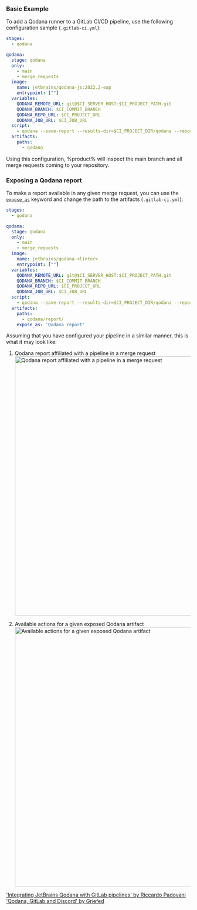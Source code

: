 [//]: # (title: GitLab CI/CD)

### Basic Example

To add a Qodana runner to a GitLab CI/CD pipeline, use the following configuration sample (`.gitlab-ci.yml`):

```yaml
stages:
  - qodana

qodana:
  stage: qodana
  only:
    - main
    - merge_requests
  image:
    name: jetbrains/qodana-js:2022.2-eap
    entrypoint: [""]
  variables:
    QODANA_REMOTE_URL: git@$CI_SERVER_HOST:$CI_PROJECT_PATH.git
    QODANA_BRANCH: $CI_COMMIT_BRANCH
    QODANA_REPO_URL: $CI_PROJECT_URL
    QODANA_JOB_URL: $CI_JOB_URL
  script:
    - qodana --save-report --results-dir=$CI_PROJECT_DIR/qodana --report-dir=$CI_PROJECT_DIR/qodana/report
  artifacts:
    paths:
      - qodana
```

Using this configuration, %product% will inspect the main branch and all merge requests coming to your repository.

### Exposing a Qodana report

To make a report available in any given merge request, you can use the [`expose_as`](https://docs.gitlab.com/ee/ci/yaml/#artifactsexpose_as) keyword
and change the path to the artifacts (`.gitlab-ci.yml`):

```yaml
stages:
  - qodana

qodana:
  stage: qodana
  only:
    - main
    - merge_requests
  image:
    name: jetbrains/qodana-<linter>
    entrypoint: [""]
  variables:
    QODANA_REMOTE_URL: git@$CI_SERVER_HOST:$CI_PROJECT_PATH.git
    QODANA_BRANCH: $CI_COMMIT_BRANCH
    QODANA_REPO_URL: $CI_PROJECT_URL
    QODANA_JOB_URL: $CI_JOB_URL
  script:
    - qodana --save-report --results-dir=$CI_PROJECT_DIR/qodana --report-dir=$CI_PROJECT_DIR/qodana/report
  artifacts:
    paths:
      - qodana/report/
    expose_as: 'Qodana report'
```

Assuming that you have configured your pipeline in a similar manner, this is what it may look like:

1. Qodana report affiliated with a pipeline in a merge request
   <img src="gitlab-exposed-artifacts.png" alt="Qodana report affiliated with a pipeline in a merge request" width="706" border-effect="line"/>

2. Available actions for a given exposed Qodana artifact
   <img src="gitlab-exposed-artifacts-expanded.png" alt="Available actions for a given exposed Qodana artifact" width="706" border-effect="line"/>


<p><include src="lib_qd.xml" include-id="docker-options-tip"/></p>

<seealso>
    <category ref="external">
        <a href="https://rpadovani.com/gitlab-jetbrains-qodana">'Integrating JetBrains Qodana with GitLab
            pipelines' by Riccardo Padovani
        </a>
        <a href="https://blog.griefed.de/2022/04/30/qodana-and-gitlab/">'Qodana, GitLab and Discord'
            by Griefed
        </a>
    </category>
</seealso>
